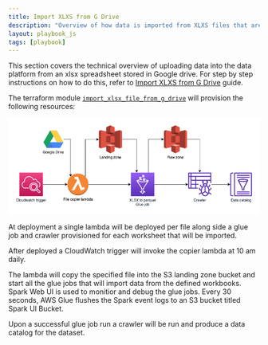 ```yaml
---
title: Import XLXS from G Drive
description: "Overview of how data is imported from XLXS files that are stored in G drive"
layout: playbook_js
tags: [playbook]
---
```


This section covers the technical overview of uploading data into the data
platform from an xlsx spreadsheet stored in Google drive. For step by step instructions on how to do
this, refer to [Import XLXS from G Drive](../playbook/import-xlsx-from-g-drive)
guide.

The terraform module [`import_xlsx_file_from_g_drive`](https://github.com/LBHackney-IT/Data-Platform/tree/main/modules/import-xlsx-file-from-g-drive) will provision the following resources:

![import xlsx from g-drive](./images/import-xlsx-from-g-drive.png)

At deployment a single lambda will be deployed per file along side a glue job
and crawler provisioned for each worksheet that will be imported.

After deployed a CloudWatch trigger will invoke the copier lambda at 10 am daily.

The lambda will copy the specified file into the S3 landing zone bucket and
start all the glue jobs that will import data from the defined workbooks. 
Spark Web UI is used to monitior and debug the glue jobs. Every 30 seconds, 
AWS Glue flushes the Spark event logs to an S3 bucket titled Spark UI Bucket.

Upon a successful glue job run a crawler will be run and produce a data catalog
for the dataset.
